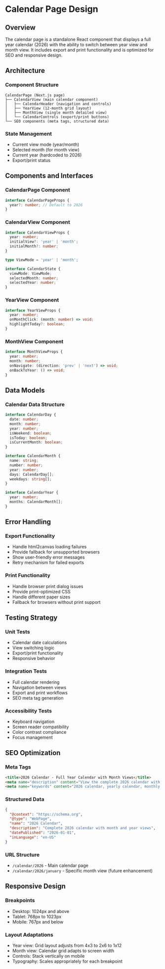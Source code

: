 # Calendar Page Design

## Overview

The calendar page is a standalone React component that displays a full year calendar (2026) with the ability to switch between year view and month view. It includes export and print functionality and is optimized for SEO and responsive design.

## Architecture

### Component Structure
```
CalendarPage (Next.js page)
├── CalendarView (main calendar component)
│   ├── CalendarHeader (navigation and controls)
│   ├── YearView (12-month grid layout)
│   ├── MonthView (single month detailed view)
│   └── CalendarControls (export/print buttons)
└── SEO components (meta tags, structured data)
```

### State Management
- Current view mode (year/month)
- Selected month (for month view)
- Current year (hardcoded to 2026)
- Export/print status

## Components and Interfaces

### CalendarPage Component
```typescript
interface CalendarPageProps {
  year?: number; // Default to 2026
}
```

### CalendarView Component
```typescript
interface CalendarViewProps {
  year: number;
  initialView?: 'year' | 'month';
  initialMonth?: number;
}

type ViewMode = 'year' | 'month';

interface CalendarState {
  viewMode: ViewMode;
  selectedMonth: number;
  selectedYear: number;
}
```

### YearView Component
```typescript
interface YearViewProps {
  year: number;
  onMonthClick: (month: number) => void;
  highlightToday?: boolean;
}
```

### MonthView Component
```typescript
interface MonthViewProps {
  year: number;
  month: number;
  onNavigate: (direction: 'prev' | 'next') => void;
  onBackToYear: () => void;
}
```

## Data Models

### Calendar Data Structure
```typescript
interface CalendarDay {
  date: number;
  month: number;
  year: number;
  isWeekend: boolean;
  isToday: boolean;
  isCurrentMonth: boolean;
}

interface CalendarMonth {
  name: string;
  number: number;
  year: number;
  days: CalendarDay[];
  weekdays: string[];
}

interface CalendarYear {
  year: number;
  months: CalendarMonth[];
}
```

## Error Handling

### Export Functionality
- Handle html2canvas loading failures
- Provide fallback for unsupported browsers
- Show user-friendly error messages
- Retry mechanism for failed exports

### Print Functionality
- Handle browser print dialog issues
- Provide print-optimized CSS
- Handle different paper sizes
- Fallback for browsers without print support

## Testing Strategy

### Unit Tests
- Calendar date calculations
- View switching logic
- Export/print functionality
- Responsive behavior

### Integration Tests
- Full calendar rendering
- Navigation between views
- Export and print workflows
- SEO meta tag generation

### Accessibility Tests
- Keyboard navigation
- Screen reader compatibility
- Color contrast compliance
- Focus management

## SEO Optimization

### Meta Tags
```html
<title>2026 Calendar - Full Year Calendar with Month Views</title>
<meta name="description" content="View the complete 2026 calendar with month and year views. Print or export calendar images for planning and scheduling." />
<meta name="keywords" content="2026 calendar, yearly calendar, monthly calendar, printable calendar, calendar export" />
```

### Structured Data
```json
{
  "@context": "https://schema.org",
  "@type": "WebPage",
  "name": "2026 Calendar",
  "description": "Complete 2026 calendar with month and year views",
  "datePublished": "2026-01-01",
  "inLanguage": "en-US"
}
```

### URL Structure
- `/calendar/2026` - Main calendar page
- `/calendar/2026/january` - Specific month view (future enhancement)

## Responsive Design

### Breakpoints
- Desktop: 1024px and above
- Tablet: 768px to 1023px
- Mobile: 767px and below

### Layout Adaptations
- Year view: Grid layout adjusts from 4x3 to 2x6 to 1x12
- Month view: Calendar grid adapts to screen width
- Controls: Stack vertically on mobile
- Typography: Scales appropriately for each breakpoint